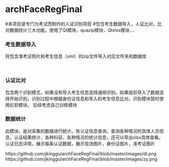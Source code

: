 # archFaceRegFinal
#本项目是专门为考试而制作的人证识别项目
#包含考生数据导入，人证比对，比对数据统计三大功能。使用了Qt模块，quazip模块，Qtxlsx模块....
<h3>考生数据导入</h3>
<p>将包含准考证照片和考生信息（xml）的zip文件导入对应文件夹和数据库</p>
<br/>
<h3>认证比对</h3>
<p>包含两个识别模式，如果没有导入考生信息选择通用识别。如果提前导入了数据选择开始识别，识别过程中根据身份证信息和导入的考生信息比对。识别模块暂时使用虹软模块。
 后续考虑自己训练模块<p>
 <h3>数据统计</h3>
 <p>此模块，是对采集的数据进行统计。有认证信息查询，查询各种情况的具体人员信息。认证结果统计，各种科目，各种情况的统计信息，还可以导出xlsx具体查看。
 认证日志详情，展示每条认证数据，展示现场图片，身份证图片，准考证图片</p>
<img>https://github.com/jkinggu/archFaceRegFinal/blob/master/images/dl.png</img>
<img>https://github.com/jkinggu/archFaceRegFinal/blob/master/images/zy.png</img>
